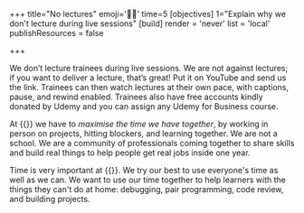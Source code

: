 +++
title="No lectures"
emoji='🧑‍🏫'
time=5
[objectives]
    1="Explain why we don't lecture during live sessions"
[build]
  render = 'never'
  list = 'local'
  publishResources = false

+++

We don’t lecture trainees during live sessions. We are not against lectures; if you want to deliver a lecture, that’s great! Put it on YouTube and send us the link. Trainees can then watch lectures at their own pace, with captions, pause, and rewind enabled. Trainees also have free accounts kindly donated by Udemy and you can assign any Udemy for Business course.

At {{<our-name>}} we have to _maximise the time we have together_, by working in person on projects, hitting blockers, and learning together. We are not a school. We are a community of professionals coming together to share skills and build real things to help people get real jobs inside one year.

Time is very important at {{<our-name>}}. We try our best to use everyone's time as well as we can. We want to use our time together to help learners with the things they can't do at home: debugging, pair programming, code review, and building projects.
